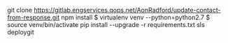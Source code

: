 git clone https://gitlab.engservices.qops.net/AonRadford/update-contact-from-response.git
npm install
$ virtualenv venv --python=python2.7
$ source venv/bin/activate
pip install --upgrade -r requirements.txt
sls deploygit